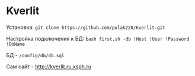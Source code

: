 # Kverlit

Установка:
`git clone https://github.com/polak228/Kverlit.git`

Настройка подключения к БД:
`bash first.sh -db !Host !User !Password !DbName`

БД - `/config/db/db.sql`


Сам сайт - http://kverlit.ru.xsph.ru
